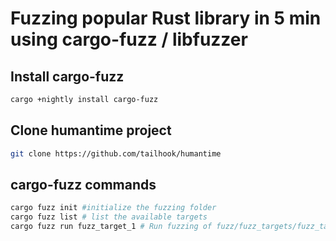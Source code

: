 # Fuzzing popular Rust library in 5 min using cargo-fuzz / libfuzzer

## Install cargo-fuzz
``` sh
cargo +nightly install cargo-fuzz
```

## Clone humantime project
``` sh
git clone https://github.com/tailhook/humantime
```

## cargo-fuzz commands
``` sh
cargo fuzz init #initialize the fuzzing folder
cargo fuzz list # list the available targets
cargo fuzz run fuzz_target_1 # Run fuzzing of fuzz/fuzz_targets/fuzz_target_1.rs 
```

